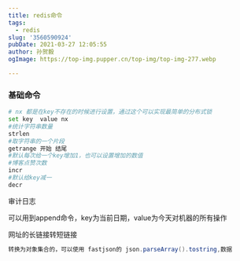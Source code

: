 ```yaml
---
title: redis命令
tags:
  - redis
slug: '3560590924'
pubDate: 2021-03-27 12:05:55
author: 孙贺毅
ogImage: https://top-img.pupper.cn/top-img/top-img-277.webp

---
```


### 基础命令

<!-- more -->

```bash
# nx 都是在key不存在的时候进行设置，通过这个可以实现最简单的分布式锁
set key  value nx
#统计字符串数量
strlen
#取字符串的一个片段
getrange 开始 结尾
#默认每次给一个key增加1，也可以设置增加的数值
#博客点赞次数
incr
#默认给key减一
decr
```

审计日志

可以用到append命令，key为当前日期，value为今天对机器的所有操作

网址的长链接转短链接

```java
转换为对象集合的，可以使用 fastjson的 json.parseArray().tostring,数据
```



